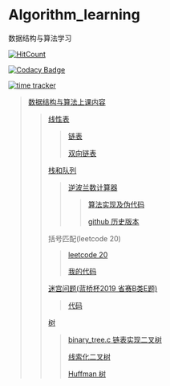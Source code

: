 # Algorithm_learning
数据结构与算法学习

[![HitCount](http://hits.dwyl.io/chenboshuo/chenboshuo/learn_algorithm.svg)](http://hits.dwyl.io/chenboshuo/chenboshuo/learn_algorithm)

[![Codacy Badge](https://api.codacy.com/project/badge/Grade/c41c45a3de1e418cb31b87f1e73352d1)](https://www.codacy.com/manual/chenboshuo/learn_algorithm?utm_source=github.com&amp;utm_medium=referral&amp;utm_content=chenboshuo/learn_algorithm&amp;utm_campaign=Badge_Grade)

[![time tracker](https://wakatime.com/badge/github/chenboshuo/learn_algorithm.svg)](https://wakatime.com/badge/github/chenboshuo/learn_algorithm)

> [数据结构与算法上课内容](./class)
>
>> [线性表](./class/linear_list)
>>
>>> [链表](./class/linear_list/linked_list.c)
>>>
>>> [双向链表](./class/linear_list/double_linked_list.c)
>>
>> [栈和队列](./class/stack_and_quene)
>>> [逆波兰数计算器](./class/stack_and_quene/RPN_calculator.c)
>>>> [算法实现及伪代码](https://github.com/chenboshuo/learn_c/blob/c92478f89b75380bae766489ecd21cff652a6daa/the_c_programming_language/chapter_4_function_and_program_structure/RPN_calculator.cpp)
>>>>
>>>> [github 历史版本](https://github.com/chenboshuo/learn_c/commits/eb146c8ec58e2b410bf6f1e629ce63f7aa950767/the_c_programming_language/chapter_4_function_and_program_structure/RPN_calculator.cpp)
>>
>> 括号匹配(leetcode 20)
>>>
>>> [leetcode 20](https://leetcode.com/problems/valid-parentheses/)
>>>
>>> [我的代码](https://github.com/chenboshuo/programming_practice/tree/master/leetcode/0020-Valid-Parentheses)
>>
>> [迷宫问题(蓝桥杯2019 省赛B类E题)](https://github.com/chenboshuo/programming_practice/tree/master/lanqiaobei/provincial_level/2019B)
>>
>>> [代码](https://github.com/chenboshuo/programming_practice/blob/master/lanqiaobei/provincial_level/2019B/E_maze.c)
>>
>> [树](./class/tree)
>>> [binary_tree.c 链表实现二叉树](./class/tree/binary_tree.c)
>>>
>>> [线索化二叉树](./class/tree/threaded_binary_tree.c)
>>>
>>> [Huffman 树](./class/tree/Huffman_tree.c)

